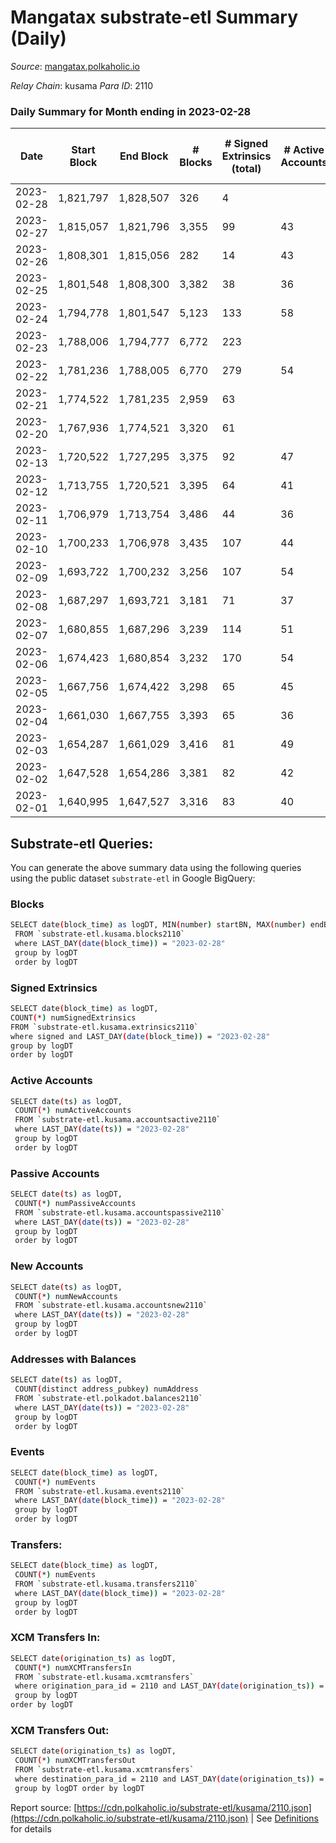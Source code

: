 # Mangatax substrate-etl Summary (Daily)

_Source_: [mangatax.polkaholic.io](https://mangatax.polkaholic.io)

*Relay Chain*: kusama
*Para ID*: 2110



### Daily Summary for Month ending in 2023-02-28


| Date | Start Block | End Block | # Blocks | # Signed Extrinsics (total) | # Active Accounts | # Passive | # New | # Addresses with Balances | # Events | # Transfers | # XCM Transfers In | # XCM Transfers Out | Issues | 
| ---- | ----------- | --------- | -------- | --------------------------- | ----------------- | --------- | ----- | ------------------------- | -------- | ----------- | ------------------ | ------------------- | ------ |
| 2023-02-28 | 1,821,797 | 1,828,507 | 326 | 4 |  |  |  | 1,774 | 1,009 | 4  | 17 ($17,964.31) | 15 ($3,501.92) |  |
| 2023-02-27 | 1,815,057 | 1,821,796 | 3,355 | 99 | 43 | 6 | 5 | 1,773 | 11,405 | 540  | 26 ($4,504.57) | 25 ($3,098.84) |  |
| 2023-02-26 | 1,808,301 | 1,815,056 | 282 | 14 | 43 | 6 | 2 | 1,768 | 973 | 29  | 13 ($2,892.70) | 8 ($1,177.49) |  |
| 2023-02-25 | 1,801,548 | 1,808,300 | 3,382 | 38 | 36 | 6 | 5 | 1,766 | 10,708 | 174  | 11 ($2,514.95) | 8 ($1,155.38) |  |
| 2023-02-24 | 1,794,778 | 1,801,547 | 5,123 | 133 | 58 | 5 | 1 | 1,761 | 17,035 | 522  | 17 ($4,555.73) | 20 ($2,002.86) |  |
| 2023-02-23 | 1,788,006 | 1,794,777 | 6,772 | 223 |  |  | 1,760 | 1,760 | 23,339 | 1,030  | 48 ($4,978.02) | 25  |  |
| 2023-02-22 | 1,781,236 | 1,788,005 | 6,770 | 279 | 54 | 5 | 1,752 | 1,752 | 24,167 | 1,326  | 47 ($13,270.84) | 33  |  |
| 2023-02-21 | 1,774,522 | 1,781,235 | 2,959 | 63 |  |  |  | 1,749 | 9,808 | 346  | 27 ($2,713.09) | 21 ($4,123.62) |  |
| 2023-02-20 | 1,767,936 | 1,774,521 | 3,320 | 61 |  |  |  |  | 10,640 | 190  | 20 ($1,272.40) | 13 ($1,836.38) |  |
| 2023-02-13 | 1,720,522 | 1,727,295 | 3,375 | 92 | 47 | 6 | 5 | 1,710 | 11,428 | 429  | 33 ($2,394.83) | 25 ($3,167.36) |  |
| 2023-02-12 | 1,713,755 | 1,720,521 | 3,395 | 64 | 41 | 5 | 4 | 1,705 | 11,129 | 360  | 22 ($1,557.79) | 18 ($2,502.79) |  |
| 2023-02-11 | 1,706,979 | 1,713,754 | 3,486 | 44 | 36 | 5 | 1 | 1,701 | 11,156 | 198  | 14 ($1,400.98) | 11 ($1,069.91) |  |
| 2023-02-10 | 1,700,233 | 1,706,978 | 3,435 | 107 | 44 | 16 | 20 | 1,700 | 12,236 | 754  | 38 ($6,091.07) | 28 ($7,118.28) |  |
| 2023-02-09 | 1,693,722 | 1,700,232 | 3,256 | 107 | 54 | 5 | 4 | 1,680 | 11,587 | 743  | 39 ($7,477.33) | 33 ($8,009.98) |  |
| 2023-02-08 | 1,687,297 | 1,693,721 | 3,181 | 71 | 37 | 5 | 8 | 1,676 | 10,662 | 413  | 33 ($41,618.19) | 22 ($4,776.02) |  |
| 2023-02-07 | 1,680,855 | 1,687,296 | 3,239 | 114 | 51 | 5 | 2 | 1,668 | 11,553 | 649  | 43 ($5,884.16) | 41 ($17,026.58) |  |
| 2023-02-06 | 1,674,423 | 1,680,854 | 3,232 | 170 | 54 | 7 | 4 | 1,666 | 12,310 | 892  | 68 ($18,121.98) | 54 ($15,842.97) |  |
| 2023-02-05 | 1,667,756 | 1,674,422 | 3,298 | 65 | 45 | 5 |  | 1,662 | 10,908 | 313  | 21 ($2,162.44) | 23 ($2,996.35) |  |
| 2023-02-04 | 1,661,030 | 1,667,755 | 3,393 | 65 | 36 | 5 | 2 | 1,662 | 11,271 | 403  | 26 ($5,603.31) | 25 ($5,702.21) |  |
| 2023-02-03 | 1,654,287 | 1,661,029 | 3,416 | 81 | 49 | 6 | 5 | 1,660 | 11,389 | 368  | 29 ($35,558.93) | 17 ($2,405.23) |  |
| 2023-02-02 | 1,647,528 | 1,654,286 | 3,381 | 82 | 42 | 5 | 3 | 1,655 | 11,308 | 363  | 33 ($4,589.48) | 24 ($4,269.40) |  |
| 2023-02-01 | 1,640,995 | 1,647,527 | 3,316 | 83 | 40 | 5 | 1 | 1,652 | 11,376 | 539  | 39 ($5,300.33) | 26 ($4,091.70) |  |

## Substrate-etl Queries:
You can generate the above summary data using the following queries using the public dataset `substrate-etl` in Google BigQuery:

### Blocks
```bash
SELECT date(block_time) as logDT, MIN(number) startBN, MAX(number) endBN, COUNT(*) numBlocks 
 FROM `substrate-etl.kusama.blocks2110`  
 where LAST_DAY(date(block_time)) = "2023-02-28" 
 group by logDT 
 order by logDT
```

### Signed Extrinsics
```bash
SELECT date(block_time) as logDT, 
COUNT(*) numSignedExtrinsics 
FROM `substrate-etl.kusama.extrinsics2110`  
where signed and LAST_DAY(date(block_time)) = "2023-02-28" 
group by logDT 
order by logDT
```

### Active Accounts
```bash
SELECT date(ts) as logDT, 
 COUNT(*) numActiveAccounts 
 FROM `substrate-etl.kusama.accountsactive2110` 
 where LAST_DAY(date(ts)) = "2023-02-28" 
 group by logDT 
 order by logDT
```

### Passive Accounts
```bash
SELECT date(ts) as logDT, 
 COUNT(*) numPassiveAccounts 
 FROM `substrate-etl.kusama.accountspassive2110` 
 where LAST_DAY(date(ts)) = "2023-02-28" 
 group by logDT 
 order by logDT
```

### New Accounts
```bash
SELECT date(ts) as logDT, 
 COUNT(*) numNewAccounts 
 FROM `substrate-etl.kusama.accountsnew2110` 
 where LAST_DAY(date(ts)) = "2023-02-28" 
 group by logDT
 order by logDT
```

### Addresses with Balances
```bash
SELECT date(ts) as logDT,
 COUNT(distinct address_pubkey) numAddress 
 FROM `substrate-etl.polkadot.balances2110` 
 where LAST_DAY(date(ts)) = "2023-02-28" 
 group by logDT 
 order by logDT
```

### Events
```bash
SELECT date(block_time) as logDT, 
 COUNT(*) numEvents 
 FROM `substrate-etl.kusama.events2110` 
 where LAST_DAY(date(block_time)) = "2023-02-28" 
 group by logDT 
 order by logDT
```

### Transfers:
```bash
SELECT date(block_time) as logDT, 
 COUNT(*) numEvents 
 FROM `substrate-etl.kusama.transfers2110` 
 where LAST_DAY(date(block_time)) = "2023-02-28" 
 group by logDT 
 order by logDT
```

### XCM Transfers In:
```bash
SELECT date(origination_ts) as logDT, 
 COUNT(*) numXCMTransfersIn 
 FROM `substrate-etl.kusama.xcmtransfers` 
 where origination_para_id = 2110 and LAST_DAY(date(origination_ts)) = "2023-02-28" 
 group by logDT 
order by logDT
```

### XCM Transfers Out:
```bash
SELECT date(origination_ts) as logDT, 
 COUNT(*) numXCMTransfersOut 
 FROM `substrate-etl.kusama.xcmtransfers` 
 where destination_para_id = 2110 and LAST_DAY(date(origination_ts)) = "2023-02-28" 
 group by logDT order by logDT
```


Report source: [https://cdn.polkaholic.io/substrate-etl/kusama/2110.json](https://cdn.polkaholic.io/substrate-etl/kusama/2110.json) | See [Definitions](/DEFINITIONS.md) for details
